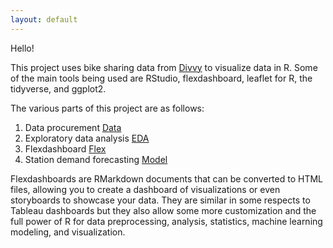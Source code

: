 ```yaml
---
layout: default
---
```


Hello!

This project uses bike sharing data from [Divvy](https://www.divvybikes.com/system-data) to visualize data in R. Some of the main tools being used are RStudio, flexdashboard, leaflet for R, the tidyverse, and ggplot2.

The various parts of this project are as follows:
1. Data procurement [Data](https://zacklarsen.github.io/divvy/Data.md)
1. Exploratory data analysis [EDA](https://zacklarsen.github.io/divvy/EDA.md)
1. Flexdashboard [Flex](https://zacklarsen.github.io/divvy/Flex.html)
1. Station demand forecasting [Model](https://zacklarsen.github.io/divvy/Model.md)


Flexdashboards are RMarkdown documents that can be converted to HTML files, allowing you to create a dashboard of visualizations or even storyboards to showcase your data. They are similar in some respects to Tableau dashboards but they also allow some more customization and the full power of R for data preprocessing, analysis, statistics, machine learning modeling, and visualization.
